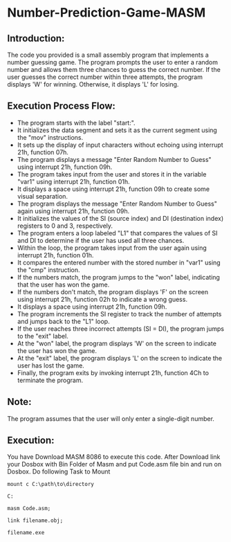 # Number-Prediction-Game-MASM
## Introduction:
The code you provided is a small assembly program that implements a number guessing game. The program prompts the user to enter a random number and allows them three chances to guess the correct number. If the user guesses the correct number within three attempts, the program displays 'W' for winning. Otherwise, it displays 'L' for losing.
## Execution Process Flow:
- The program starts with the label "start:".
- It initializes the data segment and sets it as the current segment using the "mov" instructions.
- It sets up the display of input characters without echoing using interrupt 21h, function 07h.
- The program displays a message "Enter Random Number to Guess" using interrupt 21h, function 09h.
- The program takes input from the user and stores it in the variable "var1" using interrupt 21h, function 01h.
- It displays a space using interrupt 21h, function 09h to create some visual separation.
- The program displays the message "Enter Random Number to Guess" again using interrupt 21h, function 09h.
- It initializes the values of the SI (source index) and DI (destination index) registers to 0 and 3, respectively.
- The program enters a loop labeled "L1" that compares the values of SI and DI to determine if the user has used all three chances.
- Within the loop, the program takes input from the user again using interrupt 21h, function 01h.
- It compares the entered number with the stored number in "var1" using the "cmp" instruction.
- If the numbers match, the program jumps to the "won" label, indicating that the user has won the game.
- If the numbers don't match, the program displays 'F' on the screen using interrupt 21h, function 02h to indicate a wrong guess.
- It displays a space using interrupt 21h, function 09h.
- The program increments the SI register to track the number of attempts and jumps back to the "L1" loop.
- If the user reaches three incorrect attempts (SI = DI), the program jumps to the "exit" label.
- At the "won" label, the program displays 'W' on the screen to indicate the user has won the game.
- At the "exit" label, the program displays 'L' on the screen to indicate the user has lost the game.
- Finally, the program exits by invoking interrupt 21h, function 4Ch to terminate the program.
## Note: 
The program assumes that the user will only enter a single-digit number.  
##  Execution:
You have Download MASM 8086 to execute this code. After Download link your Dosbox with Bin Folder of Masm and put Code.asm file bin and run on Dosbox.
Do following Task to Mount
```
mount c C:\path\to\directory
```
```
C:
```
```
masm Code.asm;
```
```
link filename.obj;
```
```
filename.exe
```
